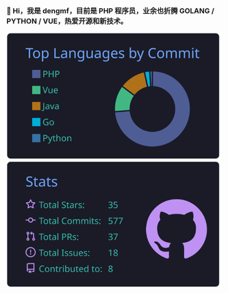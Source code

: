 ### 🌱 Hi，我是 dengmf，目前是 PHP 程序员，业余也折腾 GOLANG / PYTHON / VUE，热爱开源和新技术。

<!--
**dmf-code/dmf-code** is a ✨ _special_ ✨ repository because its `README.md` (this file) appears on your GitHub profile.

Here are some ideas to get you started:

- 🔭 I’m currently working on ...
- 🌱 I’m currently learning ...
- 👯 I’m looking to collaborate on ...
- 🤔 I’m looking for help with ...
- 💬 Ask me about ...
- 📫 How to reach me: ...
- 😄 Pronouns: ...
- ⚡ Fun fact: ...
-->

[![](https://raw.githubusercontent.com/dmf-code/dmf-code/main/profile-summary-card-output/tokyonight/2-most-commit-language.svg)](https://github.com/dmf-code)[![](https://raw.githubusercontent.com/dmf-code/dmf-code/main/profile-summary-card-output/tokyonight/3-stats.svg)](https://github.com/dmf-code)
